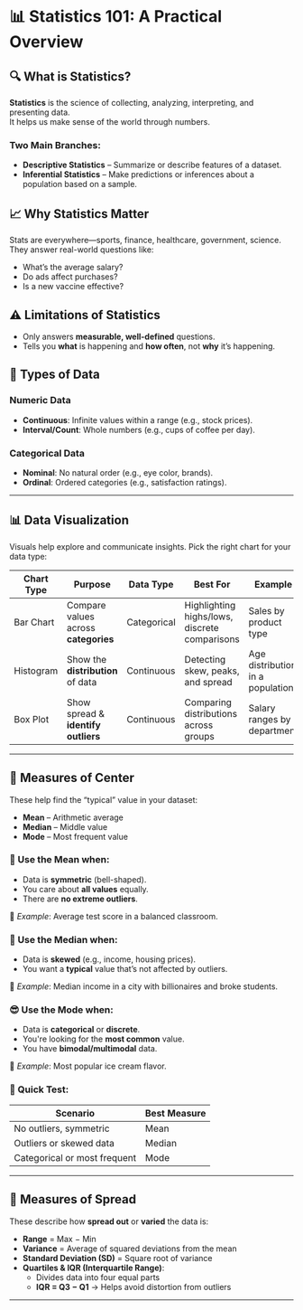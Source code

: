 # 📊 Statistics 101: A Practical Overview

## 🔍 What is Statistics?

**Statistics** is the science of collecting, analyzing, interpreting, and presenting data.  
It helps us make sense of the world through numbers.

### Two Main Branches:
- **Descriptive Statistics** – Summarize or describe features of a dataset.
- **Inferential Statistics** – Make predictions or inferences about a population based on a sample.


## 📈 Why Statistics Matter

Stats are everywhere—sports, finance, healthcare, government, science.  
They answer real-world questions like:
- What’s the average salary?
- Do ads affect purchases?
- Is a new vaccine effective?


## ⚠️ Limitations of Statistics

- Only answers **measurable, well-defined** questions.
- Tells you **what** is happening and **how often**, not **why** it’s happening.



## 🔢 Types of Data

### **Numeric Data**
- **Continuous**: Infinite values within a range (e.g., stock prices).
- **Interval/Count**: Whole numbers (e.g., cups of coffee per day).

### **Categorical Data**
- **Nominal**: No natural order (e.g., eye color, brands).
- **Ordinal**: Ordered categories (e.g., satisfaction ratings).

---

## 📊 Data Visualization

Visuals help explore and communicate insights. Pick the right chart for your data type:

| Chart Type | Purpose                                    | Data Type   | Best For                                           | Example                          |
|------------|--------------------------------------------|-------------|----------------------------------------------------|----------------------------------|
| Bar Chart  | Compare values across **categories**       | Categorical | Highlighting highs/lows, discrete comparisons      | Sales by product type            |
| Histogram  | Show the **distribution** of data          | Continuous  | Detecting skew, peaks, and spread                  | Age distribution in a population |
| Box Plot   | Show spread & **identify outliers**        | Continuous  | Comparing distributions across groups              | Salary ranges by department      |

---

## 📍 Measures of Center

These help find the “typical” value in your dataset:

- **Mean** – Arithmetic average
- **Median** – Middle value
- **Mode** – Most frequent value

### 🧠 Use the **Mean** when:
- Data is **symmetric** (bell-shaped).
- You care about **all values** equally.
- There are **no extreme outliers**.

📌 _Example_: Average test score in a balanced classroom.

### 🤔 Use the **Median** when:
- Data is **skewed** (e.g., income, housing prices).
- You want a **typical** value that’s not affected by outliers.

📌 _Example_: Median income in a city with billionaires and broke students.

### 😎 Use the **Mode** when:
- Data is **categorical** or **discrete**.
- You're looking for the **most common** value.
- You have **bimodal/multimodal** data.

📌 _Example_: Most popular ice cream flavor.



### 🧪 Quick Test:

| Scenario                    | Best Measure |
|----------------------------|--------------|
| No outliers, symmetric     | Mean         |
| Outliers or skewed data    | Median       |
| Categorical or most frequent | Mode       |

---

## 🌊 Measures of Spread

These describe how **spread out** or **varied** the data is:

- **Range** = Max − Min  
- **Variance** = Average of squared deviations from the mean  
- **Standard Deviation (SD)** = Square root of variance  
- **Quartiles & IQR (Interquartile Range)**:
  - Divides data into four equal parts
  - **IQR = Q3 − Q1** → Helps avoid distortion from outliers

---